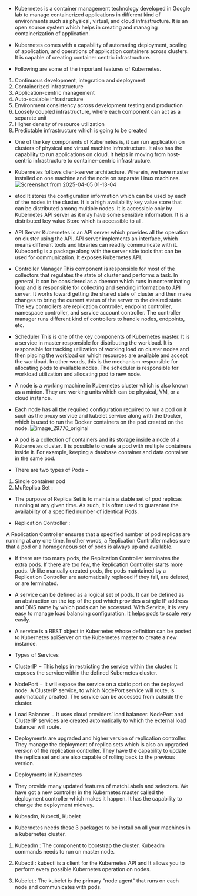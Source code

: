 + Kubernetes is a container management technology developed in Google lab to manage containerized applications in different kind of environments such as physical, virtual, and cloud infrastructure. It is an open source system which helps in creating and managing containerization of application.

+ Kubernetes comes with a capability of automating deployment, scaling of application, and operations of application containers across clusters. It is capable of creating container centric infrastructure.

+ Following are some of the important features of Kubernetes.

1. Continuous development, integration and deployment
2. Containerized infrastructure
3. Application-centric management
4. Auto-scalable infrastructure
5. Environment consistency across development testing and production
6. Loosely coupled infrastructure, where each component can act as a separate unit
7. Higher density of resource utilization
8. Predictable infrastructure which is going to be created

+ One of the key components of Kubernetes is, it can run application on clusters of physical and virtual machine infrastructure. It also has the capability to run applications on cloud. It helps in moving from host-centric infrastructure to container-centric infrastructure.

+ Kubernetes follows client-server architecture. Wherein, we have master installed on one machine and the node on separate Linux machines.
  ![Screenshot from 2025-04-05 01-13-04](https://github.com/user-attachments/assets/3d96c123-89eb-47ce-bb7c-7571bf32e22c)

+ etcd
It stores the configuration information which can be used by each of the nodes in the cluster. It is a high availability key value store that can be distributed among multiple nodes. It is accessible only by Kubernetes API server as it may have some sensitive information. It is a distributed key value Store which is accessible to all.

+ API Server
Kubernetes is an API server which provides all the operation on cluster using the API. API server implements an interface, which means different tools and libraries can readily communicate with it. Kubeconfig is a package along with the server side tools that can be used for communication. It exposes Kubernetes API.

+ Controller Manager
This component is responsible for most of the collectors that regulates the state of cluster and performs a task. In general, it can be considered as a daemon which runs in nonterminating loop and is responsible for collecting and sending information to API server. It works toward getting the shared state of cluster and then make changes to bring the current status of the server to the desired state. The key controllers are replication controller, endpoint controller, namespace controller, and service account controller. The controller manager runs different kind of controllers to handle nodes, endpoints, etc.

+ Scheduler
This is one of the key components of Kubernetes master. It is a service in master responsible for distributing the workload. It is responsible for tracking utilization of working load on cluster nodes and then placing the workload on which resources are available and accept the workload. In other words, this is the mechanism responsible for allocating pods to available nodes. The scheduler is responsible for workload utilization and allocating pod to new node.

+ A node is a working machine in Kubernetes cluster which is also known as a minion. They are working units which can be physical, VM, or a cloud instance.

+ Each node has all the required configuration required to run a pod on it such as the proxy service and kubelet service along with the Docker, which is used to run the Docker containers on the pod created on the node.
  ![image_29770_original](https://github.com/user-attachments/assets/b543d089-74c0-46c0-826b-f231688b66b9)

+ A pod is a collection of containers and its storage inside a node of a Kubernetes cluster. It is possible to create a pod with multiple containers inside it. For example, keeping a database container and data container in the same pod.

+ There are two types of Pods −

1. Single container pod
2. MuReplica Set :

+ The purpose of Replica Set is to maintain a stable set of pod replicas running at any given time. As such, it is often used to guarantee the availability of a specified number of identical Pods.

 

+ Replication Controller : 

A Replication Controller ensures that a specified number of pod replicas are running at any one time. In other words, a Replication Controller makes sure that a pod or a homogeneous set of pods is always up and available.

+ If there are too many pods, the Replication Controller terminates the extra pods. If there are too few, the Replication Controller starts more pods. Unlike manually created pods, the pods maintained by a Replication Controller are automatically replaced if they fail, are deleted, or are terminated.


+ A service can be defined as a logical set of pods. It can be defined as an abstraction on the top of the pod which provides a single IP address and DNS name by which pods can be accessed. With Service, it is very easy to manage load balancing configuration. It helps pods to scale very easily.

+ A service is a REST object in Kubernetes whose definition can be posted to Kubernetes apiServer on the Kubernetes master to create a new instance.

+ Types of Services

+ ClusterIP − This helps in restricting the service within the cluster. It exposes the service within the defined Kubernetes cluster.

+ NodePort − It will expose the service on a static port on the deployed node. A ClusterIP service, to which NodePort service will route, is automatically created. The service can be accessed from outside the cluster.

+ Load Balancer − It uses cloud providers’ load balancer. NodePort and ClusterIP services are created automatically to which the external load balancer will route.

+ Deployments are upgraded and higher version of replication controller. They manage the deployment of replica sets which is also an upgraded version of the replication controller. They have the capability to update the replica set and are also capable of rolling back to the previous version.

+ Deployments in Kubernetes
+ They provide many updated features of matchLabels and selectors. We have got a new controller in the Kubernetes master called the deployment controller which makes it happen. It has the capability to change the deployment midway.
  
+ Kubeadm, Kubectl, Kubelet

+ Kubernetes needs these 3 packages to be install on all your machines in a kubernetes cluster. 

1. Kubeadm : The component to bootstrap the cluster. Kubeadm commands needs to run on master node.

2. Kubectl : kubectl is a client for the Kubernetes API and It allows you to perform every possible Kubernetes operation on nodes.

3. Kubelet : The kubelet is the primary "node agent" that runs on each node and communicates with pods.

